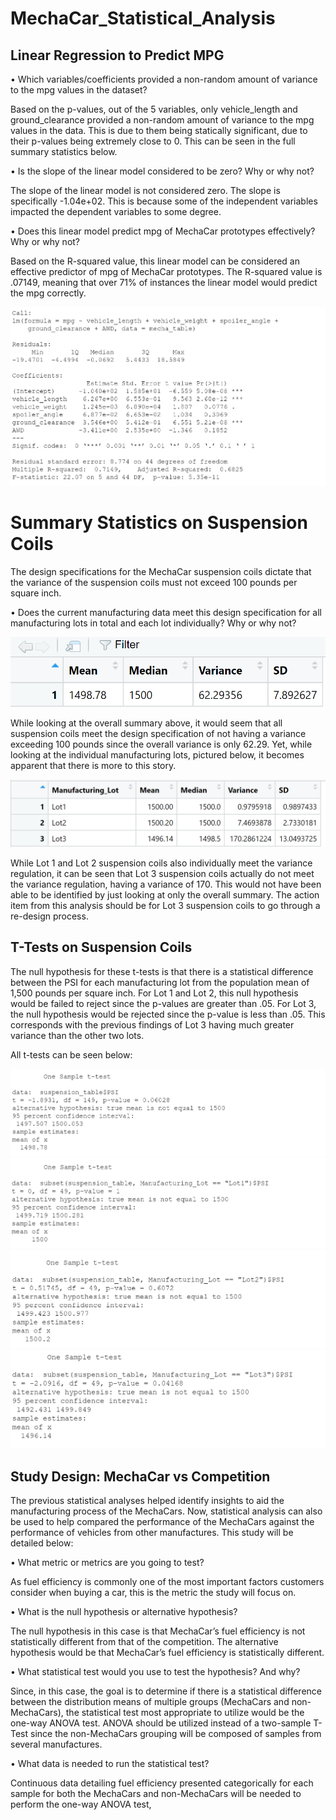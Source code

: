# MechaCar_Statistical_Analysis

## Linear Regression to Predict MPG


•	Which variables/coefficients provided a non-random amount of variance to the mpg values in the dataset?

Based on the p-values, out of the 5 variables, only vehicle_length and ground_clearance provided a non-random amount of variance to the mpg values in the data. This is due to them being statically significant, due to their p-values being extremely close to 0. This can be seen in the full summary statistics below.

•	Is the slope of the linear model considered to be zero? Why or why not?

The slope of the linear model is not considered zero. The slope is specifically -1.04e+02. This is because some of the independent variables impacted the dependent variables to some degree. 

•	Does this linear model predict mpg of MechaCar prototypes effectively? Why or why not?

Based on the R-squared value, this linear model can be considered an effective predictor of mpg of MechaCar prototypes. The R-squared value is .07149, meaning that over 71% of instances the linear model would predict the mpg correctly. 


<img src ="https://github.com/Jafranco96/MechaCar_Statistical_Analysis/blob/main/Resources/mpg%20summary.PNG">




# Summary Statistics on Suspension Coils

The design specifications for the MechaCar suspension coils dictate that the variance of the suspension coils must not exceed 100 pounds per square inch.

•	Does the current manufacturing data meet this design specification for all manufacturing lots in total and each lot individually? Why or why not?


<img src ="https://github.com/Jafranco96/MechaCar_Statistical_Analysis/blob/main/Resources/total%20summary.PNG">


While looking at the overall summary above, it would seem that all suspension coils meet the design specification of not having a variance exceeding 100 pounds since the overall variance is only 62.29. Yet, while looking at the individual manufacturing lots, pictured below, it becomes apparent that there is more to this story.

<img src ="https://github.com/Jafranco96/MechaCar_Statistical_Analysis/blob/main/Resources/lot%20summary.PNG">



While Lot 1 and Lot 2 suspension coils also individually meet the variance regulation, it can be seen that Lot 3 suspension coils actually do not meet the variance regulation, having a variance of 170. This would not have been able to be identified by just looking at only the overall summary. The action item from this analysis should be for Lot 3 suspension coils to go through a re-design process.

## T-Tests on Suspension Coils

The null hypothesis for these t-tests is that there is a statistical difference between the PSI for each manufacturing lot from the population mean of 1,500 pounds per square inch.
For Lot 1 and Lot 2, this null hypothesis would be failed to reject since the p-values are greater than .05. For Lot 3, the null hypothesis would be rejected since the p-value is less than .05. This corresponds with the previous findings of Lot 3 having much greater variance than the other two lots.

All t-tests can be seen below:


<img src ="https://github.com/Jafranco96/MechaCar_Statistical_Analysis/blob/main/Resources/t-test.PNG">


<img src ="https://github.com/Jafranco96/MechaCar_Statistical_Analysis/blob/main/Resources/t-test%20lot%201.PNG">

<img src ="https://github.com/Jafranco96/MechaCar_Statistical_Analysis/blob/main/Resources/t-test%20lot%202.PNG">

<img src ="https://github.com/Jafranco96/MechaCar_Statistical_Analysis/blob/main/Resources/t-test%20lot%203.PNG">

## Study Design: MechaCar vs Competition

The previous statistical analyses helped identify insights to aid the manufacturing process of the MechaCars. Now, statistical analysis can also be used to help compared the performance of the MechaCars against the performance of vehicles from other manufactures. This study will be detailed below:


•	What metric or metrics are you going to test?

 As fuel efficiency is commonly one of the most important factors customers consider when buying a car, this is the metric the study will focus on.
 
•	What is the null hypothesis or alternative hypothesis? 

The null hypothesis in this case is that MechaCar’s fuel efficiency is not statistically different from that of the competition. The alternative hypothesis would be that MechaCar’s fuel efficiency is statistically different.

•	What statistical test would you use to test the hypothesis? And why? 

Since, in this case, the goal is to determine if there is a statistical difference between the distribution means of multiple groups (MechaCars and non-MechaCars), the statistical test most appropriate to utilize would be the one-way ANOVA test. ANOVA should be utilized instead of a two-sample T-Test since the non-MechaCars grouping will be composed of samples from several manufactures.

•	What data is needed to run the statistical test?

Continuous data detailing fuel efficiency presented categorically for each sample for both the MechaCars and non-MechaCars will be needed to perform the one-way ANOVA test, 


